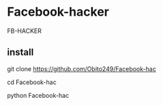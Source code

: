 # Facebook-hacker
FB-HACKER




## install 

git clone https://github.com/Obito249/Facebook-hac






cd Facebook-hac






python Facebook-hac

